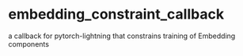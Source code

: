 # embedding_constraint_callback
a callback for pytorch-lightning that constrains training of Embedding components

